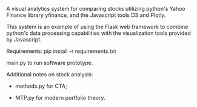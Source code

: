 A visual analytics system for comparing stocks utilizing python's Yahoo Finance library yfinance, and the Javascript tools D3 and Plotly. 

This system is an example of using the Flask web framework to combine python's data processing capabilities with the visualization tools provided by Javascript.

Requirements:
pip install -r requirements.txt

main.py to run software prototype. 

Additional notes on stock analysis:

- methods.py for CTA;

- MTP.py for modern portfolio theory.


